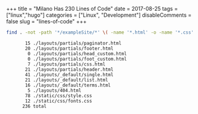 +++
title = "Milano Has 230 Lines of Code"
date = 2017-08-25
tags = ["linux","hugo"]
categories = ["Linux", "Development"]
disableComments = false
slug = "lines-of-code"
+++

```bash
find . -not -path '*/exampleSite/*' \( -name '*.html' -o -name '*.css' \) | xargs wc -l
```

```
       15 ./layouts/partials/paginator.html
       20 ./layouts/partials/footer.html
        0 ./layouts/partials/head_custom.html
        0 ./layouts/partials/foot_custom.html
        7 ./layouts/partials/css.html
       21 ./layouts/partials/header.html
       41 ./layouts/_default/single.html
       21 ./layouts/_default/list.html
       16 ./layouts/_default/terms.html
        5 ./layouts/404.html
       78 ./static/css/style.css
       12 ./static/css/fonts.css
      236 total
```
